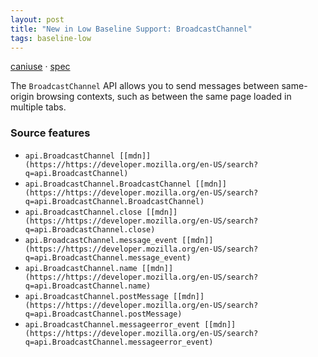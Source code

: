 ```yaml
---
layout: post
title: "New in Low Baseline Support: BroadcastChannel"
tags: baseline-low
---
```


[caniuse](https://caniuse.com/?search=broadcast-channel) · [spec](https://html.spec.whatwg.org/multipage/web-messaging.html#broadcasting-to-other-browsing-contexts)

The `BroadcastChannel` API allows you to send messages between same-origin browsing contexts, such as between the same page loaded in multiple tabs.

### Source features

- ``api.BroadcastChannel [[mdn]](https://https://developer.mozilla.org/en-US/search?q=api.BroadcastChannel)``
- ``api.BroadcastChannel.BroadcastChannel [[mdn]](https://https://developer.mozilla.org/en-US/search?q=api.BroadcastChannel.BroadcastChannel)``
- ``api.BroadcastChannel.close [[mdn]](https://https://developer.mozilla.org/en-US/search?q=api.BroadcastChannel.close)``
- ``api.BroadcastChannel.message_event [[mdn]](https://https://developer.mozilla.org/en-US/search?q=api.BroadcastChannel.message_event)``
- ``api.BroadcastChannel.name [[mdn]](https://https://developer.mozilla.org/en-US/search?q=api.BroadcastChannel.name)``
- ``api.BroadcastChannel.postMessage [[mdn]](https://https://developer.mozilla.org/en-US/search?q=api.BroadcastChannel.postMessage)``
- ``api.BroadcastChannel.messageerror_event [[mdn]](https://https://developer.mozilla.org/en-US/search?q=api.BroadcastChannel.messageerror_event)``
